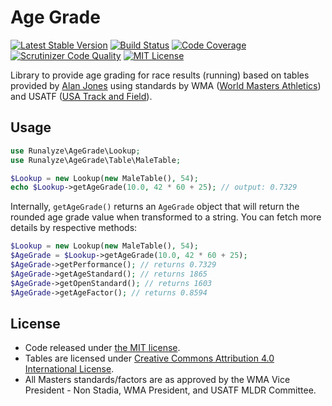 # Age Grade

[![Latest Stable Version](https://img.shields.io/packagist/v/runalyze/age-grade.svg)](https://packagist.org/packages/runalyze/age-grade)
[![Build Status](https://travis-ci.org/Runalyze/age-grade.svg?branch=master)](https://travis-ci.org/Runalyze/age-grade)
[![Code Coverage](https://scrutinizer-ci.com/g/Runalyze/age-grade/badges/coverage.png?b=master)](https://scrutinizer-ci.com/g/Runalyze/age-grade/?branch=master)
[![Scrutinizer Code Quality](https://scrutinizer-ci.com/g/Runalyze/age-grade/badges/quality-score.png?b=master)](https://scrutinizer-ci.com/g/Runalyze/age-grade/?branch=master)
[![MIT License](https://img.shields.io/github/license/twbs/bootlint.svg)](https://github.com/Runalyze/age-grade/blob/master/LICENSE)

Library to provide age grading for race results (running) based on tables provided by
[Alan Jones](http://www.runscore.com/Alan/AgeGrade.html) using standards by
WMA ([World Masters Athletics](http://www.world-masters-athletics.org/)) and
USATF ([USA Track and Field](http://www.usatf.org/)).

## Usage

```php
use Runalyze\AgeGrade\Lookup;
use Runalyze\AgeGrade\Table\MaleTable;

$Lookup = new Lookup(new MaleTable(), 54);
echo $Lookup->getAgeGrade(10.0, 42 * 60 + 25); // output: 0.7329
```

Internally, `getAgeGrade()` returns an `AgeGrade` object that will return the rounded age grade value when transformed to a string.
You can fetch more details by respective methods:

```php
$Lookup = new Lookup(new MaleTable(), 54);
$AgeGrade = $Lookup->getAgeGrade(10.0, 42 * 60 + 25);
$AgeGrade->getPerformance(); // returns 0.7329
$AgeGrade->getAgeStandard(); // returns 1865
$AgeGrade->getOpenStandard(); // returns 1603
$AgeGrade->getAgeFactor(); // returns 0.8594
```

## License

 * Code released under [the MIT license](LICENSE).
 * Tables are licensed under [Creative Commons Attribution 4.0 International License](http://creativecommons.org/licenses/by/4.0/).
 * All Masters standards/factors are as approved by the WMA Vice President - Non Stadia, WMA President, and USATF MLDR Committee.
